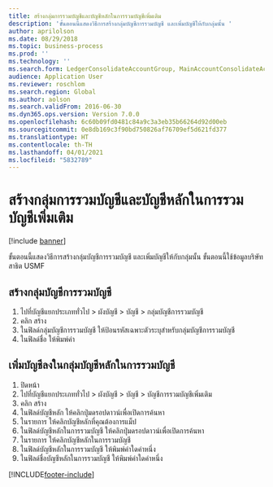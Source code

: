 ```yaml
---
title: สร้างกลุ่มการรวมบัญชีและบัญชีหลักในการรวมบัญชีเพิ่มเติม
description: 'ขั้นตอนนี้แสดงวิธีการสร้างกลุ่มบัญชีการรวมบัญชี และเพิ่มบัญชีให้กับกลุ่มนั้น '
author: aprilolson
ms.date: 08/29/2018
ms.topic: business-process
ms.prod: ''
ms.technology: ''
ms.search.form: LedgerConsolidateAccountGroup, MainAccountConsolidateAccount
audience: Application User
ms.reviewer: roschlom
ms.search.region: Global
ms.author: aolson
ms.search.validFrom: 2016-06-30
ms.dyn365.ops.version: Version 7.0.0
ms.openlocfilehash: 6c60b09fd0481c84a9c3a3eb35b66264d92d00eb
ms.sourcegitcommit: 0e8db169c3f90bd750826af76709ef5d621fd377
ms.translationtype: HT
ms.contentlocale: th-TH
ms.lasthandoff: 04/01/2021
ms.locfileid: "5832789"
---
```

# <a name="create-consolidation-groups-and-additional-consolidation-accounts"></a>สร้างกลุ่มการรวมบัญชีและบัญชีหลักในการรวมบัญชีเพิ่มเติม

[!include [banner](../../includes/banner.md)]

ขั้นตอนนี้แสดงวิธีการสร้างกลุ่มบัญชีการรวมบัญชี และเพิ่มบัญชีให้กับกลุ่มนั้น  ขั้นตอนนี้ใช้ข้อมูลบริษัทสาธิต USMF


## <a name="create-a-consolidation-account-group"></a>สร้างกลุ่มบัญชีการรวมบัญชี
1. ไปที่บัญชีแยกประเภททั่วไป > ผังบัญชี > บัญชี > กลุ่มบัญชีการรวมบัญชี
2. คลิก สร้าง
3. ในฟิลด์กลุ่มบัญชีการรวมบัญชี ให้ป้อนรหัสเฉพาะตัวระบุสำหรับกลุ่มบัญชีการรวมบัญชี
4. ในฟิลด์ชื่อ ให้พิมพ์ค่า 

## <a name="add-accounts-to-consolidation-account-group"></a>เพิ่มบัญชีลงในกลุ่มบัญชีหลักในการรวมบัญชี
1. ปิดหน้า
2. ไปที่บัญชีแยกประเภททั่วไป > ผังบัญชี > บัญชี > บัญชีการรวมบัญชีเพิ่มเติม
3. คลิก สร้าง
4. ในฟิลด์บัญชีหลัก ให้คลิกปุ่มดรอปดาวน์เพื่อเปิดการค้นหา
5. ในรายการ ให้คลิกบัญชีหลักที่คุณต้องการแม็ป 
6. ในฟิลด์บัญชีหลักในการรวมบัญชี ให้คลิกปุ่มดรอปดาวน์เพื่อเปิดการค้นหา
7. ในรายการ ให้คลิกบัญชีหลักในการรวมบัญชี
8. ในฟิลด์บัญชีหลักในการรวมบัญชี ให้พิมพ์ค่าใดค่าหนึ่ง
9. ในฟิลด์ชื่อบัญชีหลักในการรวมบัญชี ให้พิมพ์ค่าใดค่าหนึ่ง



[!INCLUDE[footer-include](../../../includes/footer-banner.md)]
